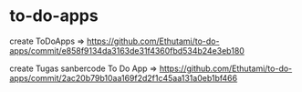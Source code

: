 # to-do-apps
create ToDoApps => https://github.com/Ethutami/to-do-apps/commit/e858f9134da3163de31f4360fbd534b24e3eb180

create Tugas sanbercode To Do App => https://github.com/Ethutami/to-do-apps/commit/2ac20b79b10aa169f2d2f1c45aa131a0eb1bf466
